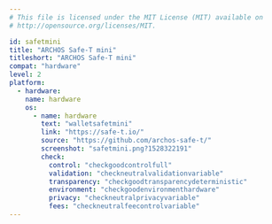 ```yaml
---
# This file is licensed under the MIT License (MIT) available on
# http://opensource.org/licenses/MIT.

id: safetmini
title: "ARCHOS Safe-T mini"
titleshort: "ARCHOS Safe-T mini"
compat: "hardware"
level: 2
platform:
  - hardware:
    name: hardware
    os:
      - name: hardware
        text: "walletsafetmini"
        link: "https://safe-t.io/"
        source: "https://github.com/archos-safe-t/"
        screenshot: "safetmini.png?1528322191"
        check:
          control: "checkgoodcontrolfull"
          validation: "checkneutralvalidationvariable"
          transparency: "checkgoodtransparencydeterministic"
          environment: "checkgoodenvironmenthardware"
          privacy: "checkneutralprivacyvariable"
          fees: "checkneutralfeecontrolvariable"
---
```

